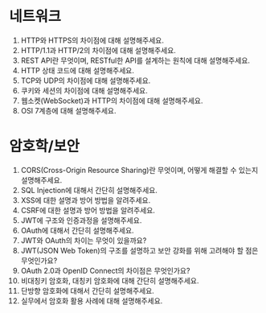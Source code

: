 # 네트워크 
1. HTTP와 HTTPS의 차이점에 대해 설명해주세요.
2. HTTP/1.1과 HTTP/2의 차이점에 대해 설명해주세요.
3. REST API란 무엇이며, RESTful한 API를 설계하는 원칙에 대해 설명해주세요.
4. HTTP 상태 코드에 대해 설명해주세요.
5. TCP와 UDP의 차이점에 대해 설명해주세요.
6. 쿠키와 세션의 차이점에 대해 설명해주세요.
7. 웹소켓(WebSocket)과 HTTP의 차이점에 대해 설명해주세요.
8. OSI 7계층에 대해 설명해주세요.

# 암호학/보안
1. CORS(Cross-Origin Resource Sharing)란 무엇이며, 어떻게 해결할 수 있는지 설명해주세요.
2. SQL Injection에 대해서 간단히 설명해주세요.
3. XSS에 대한 설명과 방어 방법을 알려주세요.
4. CSRF에 대한 설명과 방어 방법을 알려주세요.
5. JWT에 구조와 인증과정을 설명해주세요.
6. OAuth에 대해서 간단히 설명해주세요.
7. JWT와 OAuth의 차이는 무엇이 있을까요?
8. JWT(JSON Web Token)의 구조를 설명하고 보안 강화를 위해 고려해야 할 점은 무엇인가요?
9. OAuth 2.0과 OpenID Connect의 차이점은 무엇인가요?
10. 비대칭키 암호화, 대칭키 암호화에 대해 간단히 설명해주세요.
11. 단방향 암호화에 대해서 간단히 설명해주세요.
12. 실무에서 암호화 활용 사례에 대해 설명해주세요.
